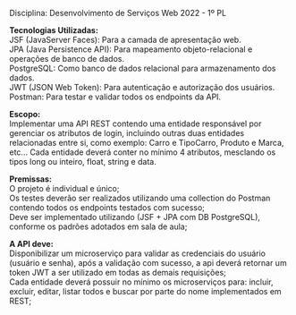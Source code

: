 Disciplina: Desenvolvimento de Serviços Web 2022 - 1º PL

<b>Tecnologias Utilizadas:</b><br>
JSF (JavaServer Faces): Para a camada de apresentação web.<br>
JPA (Java Persistence API): Para mapeamento objeto-relacional e operações de banco de dados.<br>
PostgreSQL: Como banco de dados relacional para armazenamento dos dados.<br>
JWT (JSON Web Token): Para autenticação e autorização dos usuários.<br>
Postman: Para testar e validar todos os endpoints da API.<br>

<b>Escopo:</b><br>
Implementar uma API REST contendo uma entidade responsável por gerenciar os atributos de login, incluindo outras duas entidades relacionadas entre si, como exemplo: Carro e TipoCarro, Produto e Marca, etc... Cada entidade deverá conter no mínimo 4 atributos, mesclando os tipos long ou inteiro, float, string e data.

<b>Premissas:</b><br>
O projeto é individual e único;<br>
Os testes deverão ser realizados utilizando uma collection do Postman contendo todos os endpoints testados com sucesso;<br>
Deve ser implementado utilizando (JSF + JPA com DB PostgreSQL), conforme os padrões adotados em sala de aula;

<b>A API deve:</b><br>
Disponibilizar um microserviço para validar as credenciais do usuário (usuário e senha), após a validação com sucesso, a api deverá retornar um token JWT a ser utilizado em todas as demais requisições;<br>
Cada entidade deverá possuir no mínimo os microserviços para: incluir, excluir, editar, listar todos e buscar por parte do nome implementados em REST;
